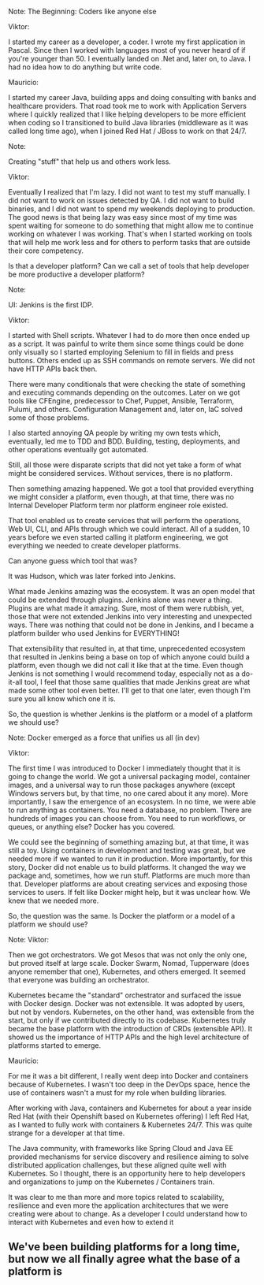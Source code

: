 <!-- .slide: data-background="img/coder.png" data-background-size="cover" -->

Note:
The Beginning: Coders like anyone else

Viktor:

I started my career as a developer, a coder. I wrote my first application in Pascal. Since then I worked with languages most of you never heard of if you're younger than 50. I eventually landed on .Net and, later on, to Java. I had no idea how to do anything but write code.

Mauricio:

I started my career Java, building apps and doing consulting with banks and healthcare providers. That road took me to work with Application Servers where I quickly realized that I like helping developers to be more efficient when coding so I transitioned to build Java libraries (middleware as it was called long time ago), when I joined Red Hat / JBoss to work on that 24/7. 


<!-- .slide: data-background="img/help-others.png" data-background-size="cover" -->

Note:

Creating "stuff" that help us and others work less.

Viktor:

Eventually I realized that I'm lazy. I did not want to test my stuff manually. I did not want to work on issues detected by QA. I did not want to build binaries, and I did not want to spend my weekends deploying to production. The good news is that being lazy was easy since most of my time was spent waiting for someone to do something that might allow me to continue working on whatever I was working. That's when I started working on tools that will help me work less and for others to perform tasks that are outside their core competency.

Is that a developer platform? Can we call a set of tools that help developer be more productive a developer platform?


<!-- .slide: data-background="/img/products/hudson.png" data-background-size="contain" -->

Note:

UI: Jenkins is the first IDP.

Viktor:

I started with Shell scripts. Whatever I had to do more then once ended up as a script. It was painful to write them since some things could be done only visually so I started employing Selenium to fill in fields and press buttons. Others ended up as SSH commands on remote servers. We did not have HTTP APIs back then.

There were many conditionals that were checking the state of something and executing commands depending on the outcomes. Later on we got tools like CFEngine, predecessor to Chef, Puppet, Ansible, Terraform, Pulumi, and others. Configuration Management and, later on, IaC solved some of those problems.

I also started annoying QA people by writing my own tests which, eventually, led me to TDD and BDD.
Building, testing, deployments, and other operations eventually got automated.

Still, all those were disparate scripts that did not yet take a form of what might be considered services. Without services, there is no platform.

Then something amazing happened. We got a tool that provided everything we might consider a platform, even though, at that time, there was no Internal Developer Platform term nor platform engineer role existed.

That tool enabled us to create services that will perform the operations, Web UI, CLI, and APIs through which we could interact. All of a sudden, 10 years before we even started calling it platform engineering, we got everything we needed to create developer platforms.

Can anyone guess which tool that was?

It was Hudson, which was later forked into Jenkins.

What made Jenkins amazing was the ecosystem. It was an open model that could be extended through plugins. Jenkins alone was never a thing. Plugins are what made it amazing. Sure, most of them were rubbish, yet, those that were not extended Jenkins into very interesting and unexpected ways. There was nothing that could not be done in Jenkins, and I became a platform builder who used Jenkins for EVERYTHING!

That extensibility that resulted in, at that time, unprecedented ecosystem that resulted in Jenkins being a base on top of which anyone could build a platform, even though we did not call it like that at the time. Even though Jenkins is not something I would recommend today, especially not as a do-it-all tool, I feel that those same qualities that made Jenkins great are what made some other tool even better. I'll get to that one later, even though I'm sure you all know which one it is.

So, the question is whether Jenkins is the platform or a model of a platform we should use?


<!-- .slide: data-background="/img/products/docker.png" data-background-size="contain" -->

Note:
Docker emerged as a force that unifies us all (in dev)

Viktor:

The first time I was introduced to Docker I immediately thought that it is going to change the world. We got a universal packaging model, container images, and a universal way to run those packages anywhere (except Windows servers but, by that time, no one cared about it any more). More importantly, I saw the emergence of an ecosystem. In no time, we were able to run anything as containers. You need a database, no problem. There are hundreds of images you can choose from. You need to run workflows, or queues, or anything else? Docker has you covered.

We could see the beginning of something amazing but, at that time, it was still a toy. Using containers in development and testing was great, but we needed more if we wanted to run it in production. More importantly, for this story, Docker did not enable us to build platforms. It changed the way we package and, sometimes, how we run stuff. Platforms are much more than that. Developer platforms are about creating services and exposing those services to users. If felt like Docker might help, but it was unclear how. We knew that we needed more.

So, the question was the same. Is Docker the platform or a model of a platform we should use?


<!-- .slide: data-background="/img/products/kubernetes.png" data-background-size="cover" -->

Note:
Viktor:

Then we got orchestrators. We got Mesos that was not only the only one, but proved itself at large scale. Docker Swarm, Nomad, Tupperware (does anyone remember that one), Kubernetes, and others emerged. It seemed that everyone was building an orchestrator.

Kubernetes became the "standard" orchestrator and surfaced the issue with Docker design. Docker was not extensible. It was adopted by users, but not by vendors. Kubernetes, on the other hand, was extensible from the start, but only if we contributed directly to its codebase. Kubernetes truly became the base platform with the introduction of CRDs (extensible API). It showed us the importance of HTTP APIs and the high level architecture of platforms started to emerge.

Mauricio:

For me it was a bit different, I really went deep into Docker and containers because of Kubernetes. I wasn't too deep in the DevOps space, hence the use of containers wasn't a must for my role when building libraries. 

After working with Java, containers and Kubernetes for about a year inside Red Hat (with their Openshift based on Kubernetes offering) I left Red Hat, as I wanted to fully work with containers & Kubernetes 24/7. This was quite strange for a developer at that time. 

The Java community, with frameworks like Spring Cloud and Java EE provided mechanisms for service discovery and resilience aiming to solve distributed application challenges, but these aligned quite well with Kubernetes. So I thought, there is an opportunity here to help developers and organizations to jump on the Kubernetes / Containers train. 

It was clear to me than more and more topics related to scalability, resilience and even more the application architectures that we were creating were about to change. As a developer I could understand how to interact with Kubernetes and even how to extend it


<!-- .slide: data-background="/img/products/kubernetes.png" data-background-size="cover" data-background-opacity="0.2" -->
## We've been building platforms for a long time, but now we all finally agree what the base of a platform is
